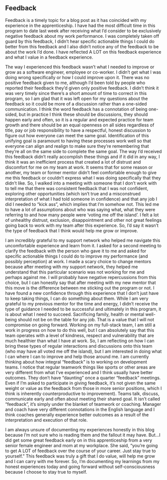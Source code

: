 ## Feedback

Feedback is a timely topic for a blog post as it has coincided with my experience in the apprenticeship. I have had the most difficult time in this program to date last week after receiving what I’d consider to be exclusively negative feedback about my work performance. I was completely taken off guard by this feedback, I didn’t hear specific actionable things I could do better from this feedback and I also didn’t notice any of the feedback to be about the work I’d done. I have reflected A LOT on this feedback experience and what I value in a feedback experience. 

The way I experienced this feedback wasn’t what I needed to improve or grow as a software engineer, employee or co-worker. I didn’t get what I was doing wrong specifically or how I could improve upon it. There was no positive feedback given to me, although I’d been told by people who reported their feedback they’d given only positive feedback. I didn’t think it was very timely since there’s a short amount of time to correct in this program, so I am glad that it was left open for my questions about the feedback so it could be more of a discussion rather than a one-sided communication. I think the word feedback has a connotation of being one-sided, but in practice I think these should be discussions, they should happen early and often, so it is a regular and expected practice for team growth and there should be an equal openness on all sides regardless of title, pay or job responsibility to have a respectful, honest discussion to figure out how everyone can meet the same goal. Identification of this unifying goal is paramount to having these processes work well so that everyone can align and realign to make sure they’re remembering that they’re all on the same side to complete the same goal. The way I’d received this feedback didn’t really accomplish these things and if it did in any way, I think it was an inefficient process that created a lot of distrust and discomfort for me on my team at work. It seems that for some reason or another, my team or former mentor didn’t feel comfortable enough to give me this feedback or couldn’t express what I was doing specifically that they didn’t like. So, I walked into a meeting with someone that I don’t work with to tell me that there was consistent feedback that I was not confident, exploring other opportunities (which isn’t true and a misconstrued interpretation of what I had told someone in confidence) and that any job I did I needed to “kick ass”, which implies that I’m somehow not. This led me to have a lot of assumptions about who was saying what, what they were referring to and how many people were ‘voting me off the island’. I felt a lot of unhealthy distrust, exclusion, disappointment and other not great feelings going back to work with my team after this experience. So, I’d say it wasn’t the type of feedback that I think would help me grow or improve. 

I am incredibly grateful to my support network who helped me navigate this uncomfortable experience and learn from it. I asked for a second meeting to clarify the feedback with the person who gave it to me and asked for specific actionable things I could do to improve my performance (and possibly perception) at work. I made a scary choice to change mentors because after meeting with my support network, they helped me understand that this particular scenario was not working for me and perhaps against me. I will probably have negative repercussions from this choice, but I can honestly say that after meeting with my new mentor that this move is the difference between me sticking out the program or not. I have found a new confidence through this experience that I don’t just have to keep taking things, I can do something about them. While I am very grateful to my previous mentor for the time and energy, I didn’t receive the type of guidance I needed to be successful and ultimately in this program, it is about what I need to succeed. Sacrificing family, health or mental well-being should not be on the table for any job. That is a value that I will not compromise on going forward. Working on my full-stack team, I am still a work in progress on how to do this well, but I can absolutely say that this team operates with a level of kindness, respect and vulnerability that are much healthier than what I have at work. So, I am reflecting on how I can bring these types of regular interactions and discussions onto this team (who may have all voted me off the island), but I am interested in doing what I can where I can to improve and help those around me. I am currently thinking about how integral “feedback” is to working on development teams. I notice that regular teamwork things like sports or other areas are very different from what I’ve experienced and I think usually have better outcomes. They don’t have “daunting” once a quarter “feedback” meetings. Even if I’m asked to participate in giving feedback, it’s not given the same weight or value as the feedback from those in more senior positions, which I think is inherently counterproductive to improvement). Teams talk, discuss, communicate early and often about meeting their shared goal. It isn’t called “feedback”, it’s simply under the blanket of teamwork or coaching. Manager and coach have very different connotations in the English language and I think coaches generally experience better outcomes as a result of the interpretation and execution of that role. 

I am always unsure of documenting my experiences honestly in this blog because I’m not sure who is reading them and the fallout it may have. But…I did get some great feedback early on in this apprenticeship from a very senior female engineer and mom at my workplace. She said, “you’re going to get A LOT of feedback over the course of your career. Just stay true to yourself.” This feedback was truly a gift that I do value, will help me grow and I can carry with me forever. So, I’m documenting my learnings from my honest experiences today and going forward without self-consciousness because I choose to stay true to myself. 
